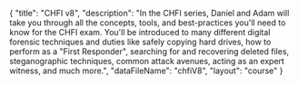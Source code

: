 {
	"title": "CHFI v8",
	"description": "In the CHFI series, Daniel and Adam will take you through all the concepts, tools, and best-practices you'll need to know for the CHFI exam. You'll be introduced to many different digital forensic techniques and duties like safely copying hard drives, how to perform as a \"First Responder\", searching for and recovering deleted files, steganographic techniques, common attack avenues, acting as an expert witness, and much more.",
	"dataFileName": "chfiV8",
	"layout": "course"
}